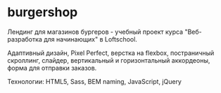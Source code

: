 # burgershop
Лендинг для магазинов бургеров - учебный проект курса "Веб-разработка для начинающих" в Loftschool.

Адаптивный дизайн, Pixel Perfect, верстка на flexbox, постраничный скроллинг, слайдер, вертикальный и горизонтальный аккордеоны, форма для отправки заказов.

Технологии: HTML5, Sass, BEM naming, JavaScript, jQuery
